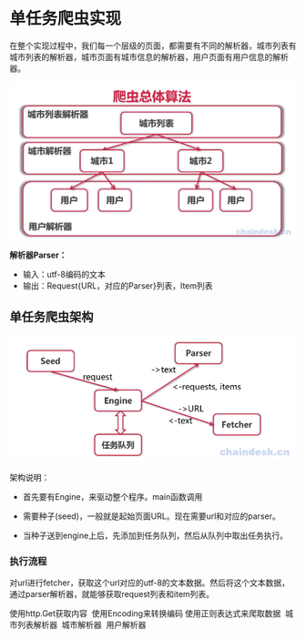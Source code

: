 # 单任务爬虫实现


在整个实现过程中，我们每一个层级的页面，都需要有不同的解析器，城市列表有城市列表的解析器，城市页面有城市信息的解析器，用户页面有用户信息的解析器。

![](../imgs/single2.png)


**解析器Parser：**
- 输入：utf-8编码的文本
- 输出：Request{URL，对应的Parser}列表，Item列表

## 单任务爬虫架构

![](../imgs/single3.png)

架构说明：
- 首先要有Engine，来驱动整个程序。main函数调用

- 需要种子(seed)，一般就是起始页面URL。现在需要url和对应的parser。

- 当种子送到engine上后，先添加到任务队列，然后从队列中取出任务执行。
### 执行流程
 对url进行fetcher，获取这个url对应的utf-8的文本数据。然后将这个文本数据，通过parser解析器，就能够获取request列表和item列表。

使用http.Get获取内容 ​ 使用Encoding来转换编码 ​ 使用正则表达式来爬取数据 ​ 城市列表解析器 ​ 城市解析器 ​ 用户解析器